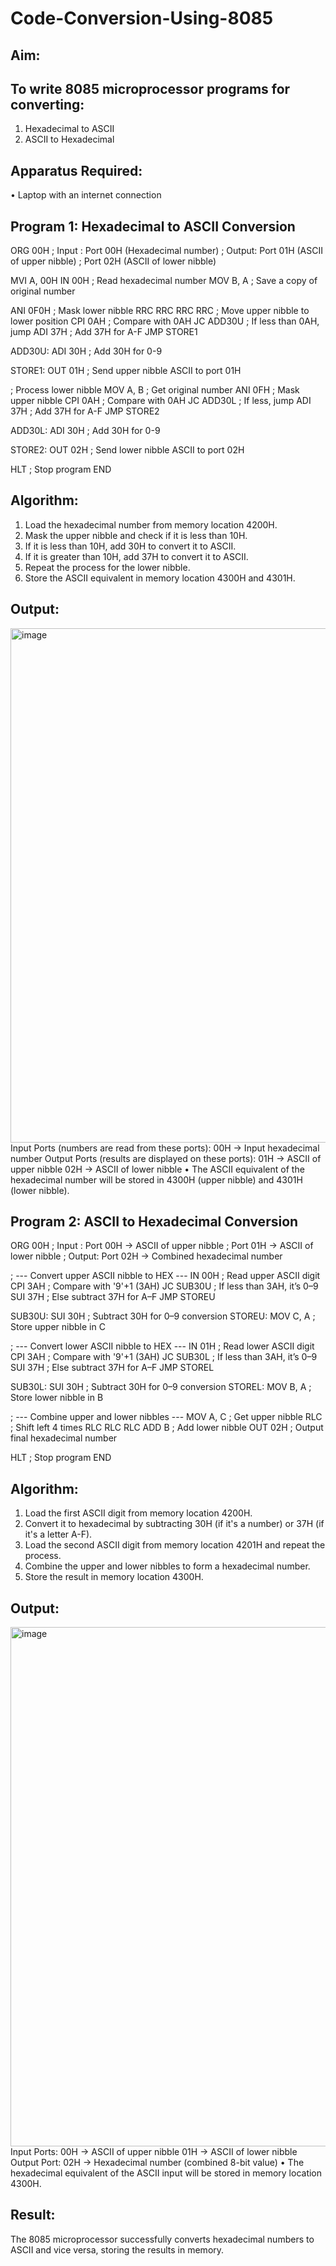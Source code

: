 # Code-Conversion-Using-8085
## Aim:
## To write 8085 microprocessor programs for converting:
1.	Hexadecimal to ASCII
2.	ASCII to Hexadecimal
## Apparatus Required:
•	Laptop with an internet connection
## Program 1: Hexadecimal to ASCII Conversion
ORG 00H
; Input : Port 00H (Hexadecimal number)
; Output: Port 01H (ASCII of upper nibble)
;         Port 02H (ASCII of lower nibble)

MVI A, 00H
IN 00H        ; Read hexadecimal number
MOV B, A      ; Save a copy of original number

ANI 0F0H      ; Mask lower nibble
RRC
RRC
RRC
RRC           ; Move upper nibble to lower position
CPI 0AH       ; Compare with 0AH
JC ADD30U     ; If less than 0AH, jump
ADI 37H       ; Add 37H for A-F
JMP STORE1

ADD30U: ADI 30H ; Add 30H for 0-9

STORE1: OUT 01H ; Send upper nibble ASCII to port 01H

; Process lower nibble
MOV A, B       ; Get original number
ANI 0FH        ; Mask upper nibble
CPI 0AH        ; Compare with 0AH
JC ADD30L      ; If less, jump
ADI 37H        ; Add 37H for A-F
JMP STORE2

ADD30L: ADI 30H ; Add 30H for 0-9

STORE2: OUT 02H ; Send lower nibble ASCII to port 02H

HLT             ; Stop program
END
## Algorithm:
1.	Load the hexadecimal number from memory location 4200H.
2.	Mask the upper nibble and check if it is less than 10H.
3.	If it is less than 10H, add 30H to convert it to ASCII.
4.	If it is greater than 10H, add 37H to convert it to ASCII.
5.	Repeat the process for the lower nibble.
6.	Store the ASCII equivalent in memory location 4300H and 4301H.
## Output:
<img width="1853" height="823" alt="image" src="https://github.com/user-attachments/assets/e3b1754c-6571-4567-af1b-57702e50c7e6" />
Input Ports (numbers are read from these ports):
 00H → Input hexadecimal number
Output Ports (results are displayed on these ports):
 01H → ASCII of upper nibble
 02H → ASCII of lower nibble
•	The ASCII equivalent of the hexadecimal number will be stored in 4300H (upper nibble) and 4301H (lower nibble).

## Program 2: ASCII to Hexadecimal Conversion
ORG 00H
; Input : Port 00H → ASCII of upper nibble
;          Port 01H → ASCII of lower nibble
; Output: Port 02H → Combined hexadecimal number

; --- Convert upper ASCII nibble to HEX ---
IN 00H          ; Read upper ASCII digit
CPI 3AH         ; Compare with '9'+1 (3AH)
JC SUB30U       ; If less than 3AH, it’s 0–9
SUI 37H         ; Else subtract 37H for A–F
JMP STOREU

SUB30U: SUI 30H ; Subtract 30H for 0–9 conversion
STOREU: MOV C, A ; Store upper nibble in C

; --- Convert lower ASCII nibble to HEX ---
IN 01H          ; Read lower ASCII digit
CPI 3AH         ; Compare with '9'+1 (3AH)
JC SUB30L       ; If less than 3AH, it’s 0–9
SUI 37H         ; Else subtract 37H for A–F
JMP STOREL

SUB30L: SUI 30H ; Subtract 30H for 0–9 conversion
STOREL: MOV B, A ; Store lower nibble in B

; --- Combine upper and lower nibbles ---
MOV A, C        ; Get upper nibble
RLC             ; Shift left 4 times
RLC
RLC
RLC
ADD B           ; Add lower nibble
OUT 02H         ; Output final hexadecimal number

HLT             ; Stop program
END
## Algorithm:
1.	Load the first ASCII digit from memory location 4200H.
2.	Convert it to hexadecimal by subtracting 30H (if it's a number) or 37H (if it's a letter A-F).
3.	Load the second ASCII digit from memory location 4201H and repeat the process.
4.	Combine the upper and lower nibbles to form a hexadecimal number.
5.	Store the result in memory location 4300H.
## Output:
<img width="1849" height="831" alt="image" src="https://github.com/user-attachments/assets/81256d16-17f5-4287-9678-0553d7477524" />
Input Ports:
 00H → ASCII of upper nibble
 01H → ASCII of lower nibble
Output Port:
 02H → Hexadecimal number (combined 8-bit value)
•	The hexadecimal equivalent of the ASCII input will be stored in memory location 4300H.

## Result:
The 8085 microprocessor successfully converts hexadecimal numbers to ASCII and vice versa, storing the results in memory.
